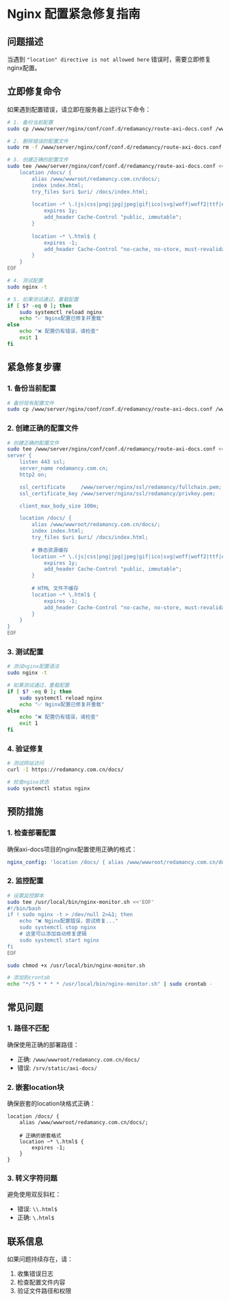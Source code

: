 # Nginx 配置紧急修复指南

## 问题描述

当遇到 `"location" directive is not allowed here` 错误时，需要立即修复nginx配置。

## 立即修复命令

如果遇到配置错误，请立即在服务器上运行以下命令：

```bash
# 1. 备份当前配置
sudo cp /www/server/nginx/conf/conf.d/redamancy/route-axi-docs.conf /www/server/nginx/conf/redamancy/route-axi-docs.conf.backup

# 2. 删除错误的配置文件
sudo rm -f /www/server/nginx/conf/conf.d/redamancy/route-axi-docs.conf

# 3. 创建正确的配置文件
sudo tee /www/server/nginx/conf/conf.d/redamancy/route-axi-docs.conf <<'EOF'
    location /docs/ {
        alias /www/wwwroot/redamancy.com.cn/docs/;
        index index.html;
        try_files $uri $uri/ /docs/index.html;
        
        location ~* \.(js|css|png|jpg|jpeg|gif|ico|svg|woff|woff2|ttf|eot)$ {
            expires 1y;
            add_header Cache-Control "public, immutable";
        }
        
        location ~* \.html$ {
            expires -1;
            add_header Cache-Control "no-cache, no-store, must-revalidate";
        }
    }
EOF

# 4. 测试配置
sudo nginx -t

# 5. 如果测试通过，重载配置
if [ $? -eq 0 ]; then
    sudo systemctl reload nginx
    echo "✅ Nginx配置已修复并重载"
else
    echo "❌ 配置仍有错误，请检查"
    exit 1
fi
```

## 紧急修复步骤

### 1. 备份当前配置

```bash
# 备份现有配置文件
sudo cp /www/server/nginx/conf/conf.d/redamancy/route-axi-docs.conf /www/server/nginx/conf/conf.d/redamancy/route-axi-docs.conf.backup
```

### 2. 创建正确的配置文件

```bash
# 创建正确的配置文件
sudo tee /www/server/nginx/conf/conf.d/redamancy/route-axi-docs.conf <<'EOF'
server {
    listen 443 ssl;
    server_name redamancy.com.cn;
    http2 on;

    ssl_certificate     /www/server/nginx/ssl/redamancy/fullchain.pem;
    ssl_certificate_key /www/server/nginx/ssl/redamancy/privkey.pem;

    client_max_body_size 100m;

    location /docs/ {
        alias /www/wwwroot/redamancy.com.cn/docs/;
        index index.html;
        try_files $uri $uri/ /docs/index.html;
        
        # 静态资源缓存
        location ~* \.(js|css|png|jpg|jpeg|gif|ico|svg|woff|woff2|ttf|eot)$ {
            expires 1y;
            add_header Cache-Control "public, immutable";
        }
        
        # HTML 文件不缓存
        location ~* \.html$ {
            expires -1;
            add_header Cache-Control "no-cache, no-store, must-revalidate";
        }
    }
}
EOF
```

### 3. 测试配置

```bash
# 测试nginx配置语法
sudo nginx -t

# 如果测试通过，重载配置
if [ $? -eq 0 ]; then
    sudo systemctl reload nginx
    echo "✅ Nginx配置已修复并重载"
else
    echo "❌ 配置仍有错误，请检查"
    exit 1
fi
```

### 4. 验证修复

```bash
# 测试网站访问
curl -I https://redamancy.com.cn/docs/

# 检查nginx状态
sudo systemctl status nginx
```

## 预防措施

### 1. 检查部署配置

确保axi-docs项目的nginx配置使用正确的格式：

```yaml
nginx_config: 'location /docs/ { alias /www/wwwroot/redamancy.com.cn/docs/; index index.html; try_files $uri $uri/ /docs/index.html; location ~* \.(js|css|png|jpg|jpeg|gif|ico|svg|woff|woff2|ttf|eot)$ { expires 1y; add_header Cache-Control "public, immutable"; } location ~* \.html$ { expires -1; add_header Cache-Control "no-cache, no-store, must-revalidate"; } }'
```

### 2. 监控配置

```bash
# 设置监控脚本
sudo tee /usr/local/bin/nginx-monitor.sh <<'EOF'
#!/bin/bash
if ! sudo nginx -t > /dev/null 2>&1; then
    echo "❌ Nginx配置错误，尝试修复..."
    sudo systemctl stop nginx
    # 这里可以添加自动修复逻辑
    sudo systemctl start nginx
fi
EOF

sudo chmod +x /usr/local/bin/nginx-monitor.sh

# 添加到crontab
echo "*/5 * * * * /usr/local/bin/nginx-monitor.sh" | sudo crontab -
```

## 常见问题

### 1. 路径不匹配

确保使用正确的部署路径：
- 正确: `/www/wwwroot/redamancy.com.cn/docs/`
- 错误: `/srv/static/axi-docs/`

### 2. 嵌套location块

确保嵌套的location块格式正确：
```nginx
location /docs/ {
    alias /www/wwwroot/redamancy.com.cn/docs/;
    
    # 正确的嵌套格式
    location ~* \.html$ {
        expires -1;
    }
}
```

### 3. 转义字符问题

避免使用双反斜杠：
- 错误: `\\.html$`
- 正确: `\.html$`

## 联系信息

如果问题持续存在，请：
1. 收集错误日志
2. 检查配置文件内容
3. 验证文件路径和权限 